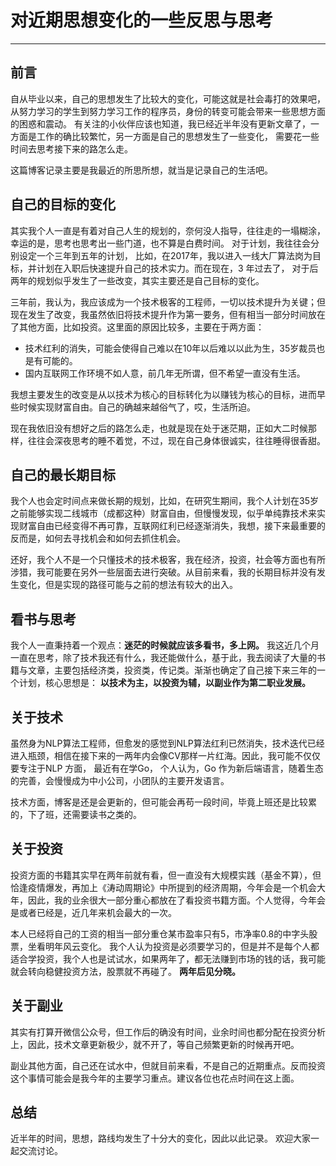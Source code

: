 # 对近期思想变化的一些反思与思考

---

## 前言

自从毕业以来，自己的思想发生了比较大的变化，可能这就是社会毒打的效果吧，从努力学习的学生到努力学习工作的程序员，身份的转变可能会带来一些思想方面的困惑和震动。 有关注的小伙伴应该也知道，我已经近半年没有更新文章了，一方面是工作的确比较繁忙，另一方面是自己的思想发生了一些变化， 需要花一些时间去思考接下来的路怎么走。

这篇博客记录主要是我最近的所思所想，就当是记录自己的生活吧。

## 自己的目标的变化

其实我个人一直是有着对自己人生的规划的，奈何没人指导，往往走的一塌糊涂，幸运的是，思考也思考出一些门道，也不算是白费时间。 对于计划，我往往会分别设定一个三年到五年的计划， 比如，在2017年，我以进入一线大厂算法岗为目标，并计划在入职后快速提升自己的技术实力。而在现在，3 年过去了， 对于后两年的规划似乎发生了一些改变，其实主要还是自己目标的变化。

三年前，我认为，我应该成为一个技术极客的工程师，一切以技术提升为关键；但现在发生了改变，我虽然依旧将技术提升作为第一要务，但有相当一部分时间放在了其他方面，比如投资。这里面的原因比较多，主要在于两方面：

- 技术红利的消失，可能会使得自己难以在10年以后难以以此为生，35岁裁员也是有可能的。
- 国内互联网工作环境不如人意，前几年无所谓，但不希望一直没有生活。

我想主要发生的改变是从以技术为核心的目标转化为以赚钱为核心的目标，进而早些时候实现财富自由。自己的确越来越俗气了，哎，生活所迫。

现在我依旧没有想好之后的路怎么走，也就是现在处于迷茫期，正如大二时候那样，往往会深夜思考的睡不着觉，不过，现在自己身体很诚实，往往睡得很香甜。

## 自己的最长期目标

我个人也会定时间点来做长期的规划，比如，在研究生期间，我个人计划在35岁之前能够实现二线城市（成都这种）财富自由，但慢慢发现，似乎单纯靠技术来实现财富自由已经变得不再可靠，互联网红利已经逐渐消失，我想，接下来最重要的反而是，如何去寻找机会和如何去抓住机会。 

还好，我个人不是一个只懂技术的技术极客，我在经济，投资，社会等方面也有所涉猎，我可能要在另外一些层面去进行突破。从目前来看，我的长期目标并没有发生变化，但是实现的路径可能与之前的想法有较大的出入。

## 看书与思考

我个人一直秉持着一个观点：**迷茫的时候就应该多看书，多上网。** 我这近几个月一直在思考，除了技术我还有什么，我还能做什么，基于此，我去阅读了大量的书籍与文章，主要包括经济类，投资类，传记类。渐渐也确定了自己接下来三年的一个计划，核心思想是： **以技术为主，以投资为辅，以副业作为第二职业发展。** 

## 关于技术

虽然身为NLP算法工程师，但愈发的感觉到NLP算法红利已然消失，技术迭代已经进入瓶颈，相信在接下来的一两年内会像CV那样一片红海。因此，我可能不仅仅要专注于NLP 方面， 最近有在学Go， 个人认为，Go 作为新后端语言，随着生态的完善，会慢慢成为中小公司，小团队的主要开发语言。

技术方面，博客是还是会更新的，但可能会再苟一段时间，毕竟上班还是比较累的，下了班，还需要读书之类的。

## 关于投资

投资方面的书籍其实早在两年前就有看，但一直没有大规模实践（基金不算），但恰逢疫情爆发，再加上《涛动周期论》中所提到的经济周期，今年会是一个机会大年，因此，我的业余很大一部分重心都放在了看投资书籍方面。个人觉得，今年会是或者已经是，近几年来机会最大的一次。

本人已经将自己的工资的相当一部分重仓某市盈率只有5，市净率0.8的中字头股票，坐看明年风云变化。 我个人认为投资是必须要学习的，但是并不是每个人都适合学投资，我个人也是试试水，如果两年了，都无法赚到市场的钱的话，我可能就会转向稳健投资方法，股票就不再碰了。 **两年后见分晓。**

## 关于副业

其实有打算开微信公众号，但工作后的确没有时间，业余时间也都分配在投资分析上，因此，技术文章更新极少，就不开了，等自己频繁更新的时候再开吧。

副业其他方面，自己还在试水中，但就目前来看，不是自己的近期重点。反而投资这个事情可能会是我今年的主要学习重点。建议各位也花点时间在这上面。

## 总结

近半年的时间，思想，路线均发生了十分大的变化，因此以此记录。 欢迎大家一起交流讨论。

